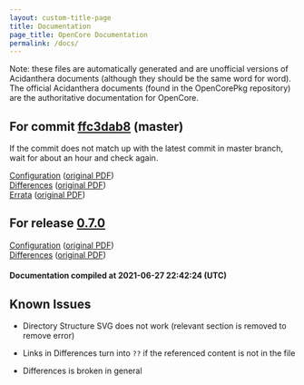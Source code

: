 ```yaml
---
layout: custom-title-page
title: Documentation
page_title: OpenCore Documentation
permalink: /docs/
---
```

Note: these files are automatically generated and are unofficial versions of Acidanthera documents (although they should be the same word for word). The official Acidanthera documents (found in the OpenCorePkg repository) are the authoritative documentation for OpenCore.

## For commit [ffc3dab8](https://github.com/acidanthera/OpenCorePkg/tree/ffc3dab84fa318a27e7d183d6d629e8fac61b5f5) (master)

If the commit does not match up with the latest commit in master branch, wait for about an hour and check again.

[Configuration](latest/Configuration.html) ([original PDF](https://github.com/acidanthera/OpenCorePkg/blob/ffc3dab84fa318a27e7d183d6d629e8fac61b5f5/Docs/Configuration.pdf))
<br>
[Differences](latest/Differences.html) ([original PDF](https://github.com/acidanthera/OpenCorePkg/blob/ffc3dab84fa318a27e7d183d6d629e8fac61b5f5/Docs/Differences/Differences.pdf))
<br>
[Errata](latest/Errata.html) ([original PDF](https://github.com/acidanthera/OpenCorePkg/blob/ffc3dab84fa318a27e7d183d6d629e8fac61b5f5/Docs/Errata/Errata.pdf))

## For release [0.7.0](https://github.com/acidanthera/OpenCorePkg/tree/0.7.0)

[Configuration](release/Configuration.html) ([original PDF](https://github.com/acidanthera/OpenCorePkg/blob/0.7.0/Docs/Configuration.pdf))
<br>
[Differences](release/Differences.html) ([original PDF](https://github.com/acidanthera/OpenCorePkg/blob/0.7.0/Docs/Differences/Differences.pdf))

#### Documentation compiled at 2021-06-27 22:42:24 (UTC)

## Known Issues

* Directory Structure SVG does not work (relevant section is removed to remove error)

* Links in Differences turn into `??` if the referenced content is not in the file

* Differences is broken in general
